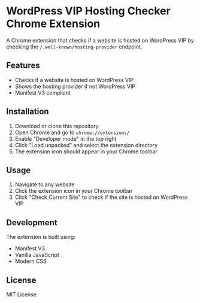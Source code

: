 # WordPress VIP Hosting Checker Chrome Extension

A Chrome extension that checks if a website is hosted on WordPress VIP by checking the `/.well-known/hosting-provider` endpoint.

## Features

- Checks if a website is hosted on WordPress VIP
- Shows the hosting provider if not WordPress VIP
- Manifest V3 compliant

## Installation

1. Download or clone this repository
2. Open Chrome and go to `chrome://extensions/`
3. Enable "Developer mode" in the top right
4. Click "Load unpacked" and select the extension directory
5. The extension icon should appear in your Chrome toolbar

## Usage

1. Navigate to any website
2. Click the extension icon in your Chrome toolbar
3. Click "Check Current Site" to check if the site is hosted on WordPress VIP

## Development

The extension is built using:
- Manifest V3
- Vanilla JavaScript
- Modern CSS

## License

MIT License 